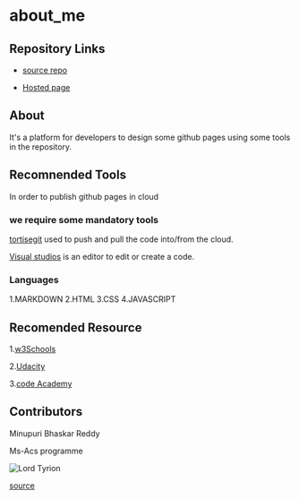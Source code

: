 # about_me

## Repository Links

- [ source repo](https://github.com/Bhaskar2909)

- [Hosted page]( https://bhaskar2909.github.io/about-me/)

## About

It's a platform for developers to design some  github pages using some tools in the repository.

## Recomnended Tools

In order to publish github pages in cloud 

### we require some mandatory tools

[tortisegit](https://tortoisegit.org/) used to push and pull the code into/from the cloud.


[Visual studios](https://visualstudio.microsoft.com/) is an editor to edit or create a code.

### Languages
 
1.MARKDOWN
2.HTML
3.CSS
4.JAVASCRIPT



## Recomended  Resource 

1.[w3Schools](https://www.w3schools.com/html/default.asp)


2.[Udacity](https://www.udacity.com/course/programming-languages--cs262)


3.[code Academy](https://www.codecademy.com/learn/learn-php)


## Contributors

Minupuri Bhaskar Reddy


Ms-Acs programme



![Lord Tyrion](https://i1.wp.com/metro.co.uk/wp-content/uploads/2018/09/game-of-thrones-peter-dinklage-main-c7c0.jpg?quality=90&strip=all&zoom=1&resize=644%2C322&ssl=1)


[source](https://metro.co.uk/2019/05/19/who-is-tyrion-lannisters-mother-and-is-he-actually-a-targaryen-9599260/)


